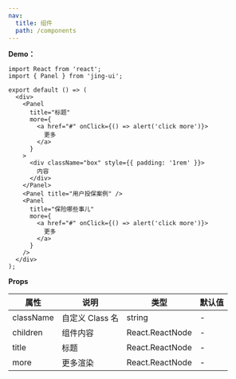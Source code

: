 ```yaml
---
nav:
  title: 组件
  path: /components
---
```


<!-- ## Tag -->

**Demo：**

```tsx
import React from 'react';
import { Panel } from 'jing-ui';

export default () => (
  <div>
    <Panel
      title="标题"
      more={
        <a href="#" onClick={() => alert('click more')}>
          更多
        </a>
      }
    >
      <div className="box" style={{ padding: '1rem' }}>
        内容
      </div>
    </Panel>
    <Panel title="用户投保案例" />
    <Panel
      title="保险哪些事儿"
      more={
        <a href="#" onClick={() => alert('click more')}>
          更多
        </a>
      }
    />
  </div>
);
```

**Props**

| 属性      | 说明            | 类型            | 默认值 |
| --------- | --------------- | --------------- | ------ |
| className | 自定义 Class 名 | string          | -      |
| children  | 组件内容        | React.ReactNode | -      |
| title     | 标题            | React.ReactNode | -      |
| more      | 更多渲染        | React.ReactNode | -      |
